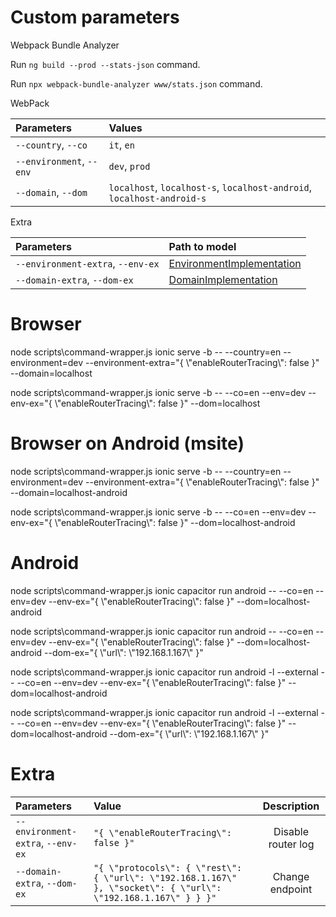 # Custom parameters

Webpack Bundle Analyzer

Run `ng build --prod --stats-json` command.

Run `npx webpack-bundle-analyzer www/stats.json` command.


WebPack

| Parameters               | Values                                                                 |
|:-------------------------|:-----------------------------------------------------------------------|
| `--country`, `--co`      | `it`, `en`                                                             |
| `--environment`, `--env` | `dev`, `prod`                                                          |
| `--domain`, `--dom`      | `localhost`, `localhost-s`, `localhost-android`, `localhost-android-s` |


Extra

| Parameters                        | Path to model                                                                                         |
|:----------------------------------|:------------------------------------------------------------------------------------------------------|
| `--environment-extra`, `--env-ex` | [EnvironmentImplementation](../src/environments/common/implementations/environment.implementation.ts) |
| `--domain-extra`, `--dom-ex`      | [DomainImplementation](../src/domains/common/implementations/domains.implementation.ts)               |


# Browser

node scripts\command-wrapper.js ionic serve -b -- --country=en --environment=dev --environment-extra="{ \\"enableRouterTracing\\": false }" --domain=localhost

node scripts\command-wrapper.js ionic serve -b -- --co=en --env=dev --env-ex="{ \\"enableRouterTracing\\": false }" --dom=localhost

# Browser on Android (msite)

node scripts\command-wrapper.js ionic serve -b -- --country=en --environment=dev --environment-extra="{ \\"enableRouterTracing\\": false }" --domain=localhost-android

node scripts\command-wrapper.js ionic serve -b -- --co=en --env=dev --env-ex="{ \\"enableRouterTracing\\": false }" --dom=localhost-android

# Android

node scripts\command-wrapper.js ionic capacitor run android -- --co=en --env=dev --env-ex="{ \\"enableRouterTracing\\": false }" --dom=localhost-android

node scripts\command-wrapper.js ionic capacitor run android -- --co=en --env=dev --env-ex="{ \\"enableRouterTracing\\": false }" --dom=localhost-android --dom-ex="{ \\"url\\": \\"192.168.1.167\\" }"

node scripts\command-wrapper.js ionic capacitor run android -l --external -- --co=en --env=dev --env-ex="{ \\"enableRouterTracing\\": false }" --dom=localhost-android

node scripts\command-wrapper.js ionic capacitor run android -l --external -- --co=en --env=dev --env-ex="{ \\"enableRouterTracing\\": false }" --dom=localhost-android --dom-ex="{ \\"url\\": \\"192.168.1.167\\" }"

# Extra

| Parameters                        | Value                                                                                                 | Description        |
|:----------------------------------|:------------------------------------------------------------------------------------------------------|:------------------:|
| `--environment-extra`, `--env-ex` | `"{ \"enableRouterTracing\": false }"`                                                                | Disable router log |
| `--domain-extra`, `--dom-ex`      | `"{ \"protocols\": { \"rest\": { \"url\": \"192.168.1.167\" }, \"socket\": { \"url\": \"192.168.1.167\" } } }"` | Change endpoint    |
